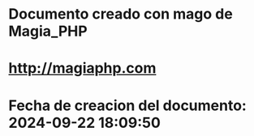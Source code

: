# 
# Documento creado con mago de Magia_PHP 
# http://magiaphp.com 
# Fecha de creacion del documento: 2024-09-22 18:09:50 
